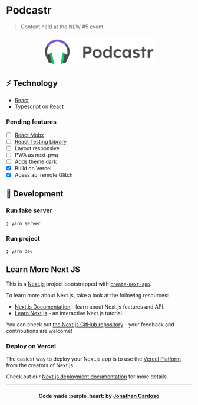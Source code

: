 # Podcastr

> Content held at the NLW #5 event

<h3 align="center">
  <img alt="Podcastr" title="#logo" width="300px" src=".github/logo.svg"><br>
</h3>

## :zap: Technology

- [React](https://reactjs.org)
- [Typescript on React](https://github.com/typescript-cheatsheets/react-typescript-cheatsheet)

### Pending features

- [ ] [React Mobx](https://github.com/mobxjs/mobx-react)
- [ ] [React Testing Library](https://testing-library.com/docs/react-testing-library/intro)
- [ ] Layout responsive
- [ ] PWA as next-pwa
- [ ] Adds theme dark
- [X] Build on Vercel
- [X] Acess api remote Glitch

## :rocket: Development

### Run fake server

```console
❯ yarn server
```

### Run project

```console
❯ yarn dev
```

## Learn More Next JS

This is a [Next.js](https://nextjs.org/) project bootstrapped with [`create-next-app`](https://github.com/vercel/next.js/tree/canary/packages/create-next-app).

To learn more about Next.js, take a look at the following resources:

- [Next.js Documentation](https://nextjs.org/docs) - learn about Next.js features and API.
- [Learn Next.js](https://nextjs.org/learn) - an interactive Next.js tutorial.

You can check out [the Next.js GitHub repository](https://github.com/vercel/next.js/) - your feedback and contributions are welcome!

### Deploy on Vercel

The easiest way to deploy your Next.js app is to use the [Vercel Platform](https://vercel.com/new?utm_medium=default-template&filter=next.js&utm_source=create-next-app&utm_campaign=create-next-app-readme) from the creators of Next.js.

Check out our [Next.js deployment documentation](https://nextjs.org/docs/deployment) for more details.

---

<h4 align="center">
  Code made :purple_heart: by <a href="https://www.linkedin.com/in/jonathanccardoso/" target="_blank">Jonathan Cardoso</a>
</h4>

